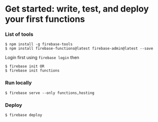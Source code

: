 # Get started: write, test, and deploy your first functions

### List of tools

```
$ npm install -g firebase-tools
$ npm install firebase-functions@latest firebase-admin@latest --save
```

Login first using `firebase login`
then

```
$ firebase init OR
$ firebase init functions
```

### Run locally

```
$ firebase serve --only functions,hosting
```

### Deploy

```
$ firebase deploy
```
